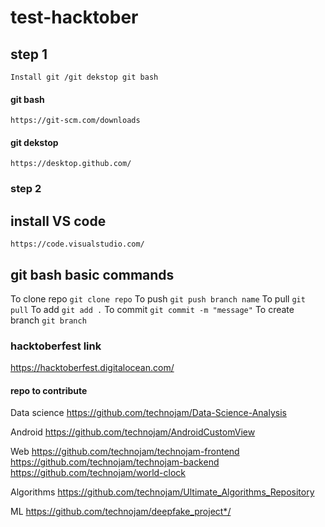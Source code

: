 # test-hacktober
## step 1
 `Install git /git dekstop git bash`
#### git bash
 `https://git-scm.com/downloads`
#### git dekstop
 `https://desktop.github.com/`

### step 2
## install VS code
`https://code.visualstudio.com/`

## git bash basic commands
To clone repo
`git clone repo`
To push
`git push branch name`
To pull
`git pull`
To add 
`git add .`
To commit 
`git commit -m "message"`
To create branch
`git branch`

### hacktoberfest link
https://hacktoberfest.digitalocean.com/

#### repo to contribute
Data science 
https://github.com/technojam/Data-Science-Analysis

Android
https://github.com/technojam/AndroidCustomView

Web
https://github.com/technojam/technojam-frontend
https://github.com/technojam/technojam-backend
https://github.com/technojam/world-clock

Algorithms
https://github.com/technojam/Ultimate_Algorithms_Repository

ML
https://github.com/technojam/deepfake_project*/
